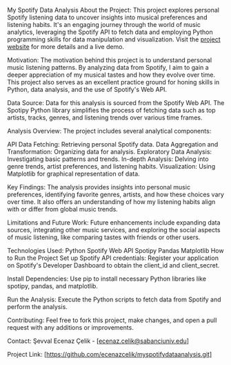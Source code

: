 My Spotify Data Analysis
About the Project:
This project explores personal Spotify listening data to uncover insights into musical preferences and listening habits. It's an engaging journey through the world of music analytics, leveraging the Spotify API to fetch data and employing Python programming skills for data manipulation and visualization.
Visit the [project website](http://192.168.1.22:8501) for more details and a live demo.

Motivation:
The motivation behind this project is to understand personal music listening patterns. By analyzing data from Spotify, I aim to gain a deeper appreciation of my musical tastes and how they evolve over time. This project also serves as an excellent practice ground for honing skills in Python, data analysis, and the use of Spotify's Web API.

Data Source:
Data for this analysis is sourced from the Spotify Web API. The Spotipy Python library simplifies the process of fetching data such as top artists, tracks, genres, and listening trends over various time frames.

Analysis Overview:
The project includes several analytical components:

API Data Fetching: Retrieving personal Spotify data.
Data Aggregation and Transformation: Organizing data for analysis.
Exploratory Data Analysis: Investigating basic patterns and trends.
In-depth Analysis: Delving into genre trends, artist preferences, and listening habits.
Visualization: Using Matplotlib for graphical representation of data.

Key Findings:
The analysis provides insights into personal music preferences, identifying favorite genres, artists, and how these choices vary over time. It also offers an understanding of how my listening habits align with or differ from global music trends.

Limitations and Future Work:
Future enhancements include expanding data sources, integrating other music services, and exploring the social aspects of music listening, like comparing tastes with friends or other users.

Technologies Used:
Python
Spotify Web API
Spotipy
Pandas
Matplotlib
How to Run the Project
Set up Spotify API credentials: Register your application on Spotify's Developer Dashboard to obtain the client_id and client_secret.

Install Dependencies: Use pip to install necessary Python libraries like spotipy, pandas, and matplotlib.

Run the Analysis: Execute the Python scripts to fetch data from Spotify and perform the analysis.

Contributing:
Feel free to fork this project, make changes, and open a pull request with any additions or improvements.

Contact:
Şevval Ecenaz Çelik - [ecenaz.celik@sabanciuniv.edu]

Project Link: [https://github.com/ecenazcelik/myspotifydataanalysis.git]
